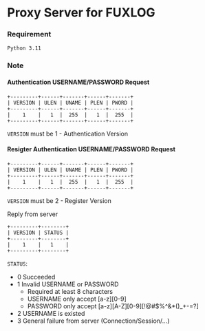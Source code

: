 # Proxy Server for FUXLOG

### Requirement
`Python 3.11`


### Note
#### Authentication USERNAME/PASSWORD Request
```
+---------+------+-------+------+-------+
| VERSION | ULEN | UNAME | PLEN | PWORD |
+---------+------+-------+------+-------+
|    1    |   1  |  255  |   1  |  255  |
+---------+------+-------+------+-------+
```

`VERSION` must be 1 - Authentication Version


#### Resigter Authentication USERNAME/PASSWORD Request
```
+---------+------+-------+------+-------+
| VERSION | ULEN | UNAME | PLEN | PWORD |
+---------+------+-------+------+-------+
|    1    |   1  |  255  |   1  |  255  |
+---------+------+-------+------+-------+
```

`VERSION` must be 2 - Register Version

Reply from server
```
+---------+--------+
| VERSION | STATUS |
+---------+--------+
|    1    |   1    |
+---------+--------+
```

`STATUS`: 
- 0 Succeeded
- 1 Invalid USERNAME or PASSWORD
    - Required at least 8 characters
    - USERNAME only accept [a-z][0-9]
    - PASSWORD only accept [a-z][A-Z][0-9][!@#$%^&*()_+-=?]
- 2 USERNAME is existed
- 3 General failure from server (Connection/Session/...)